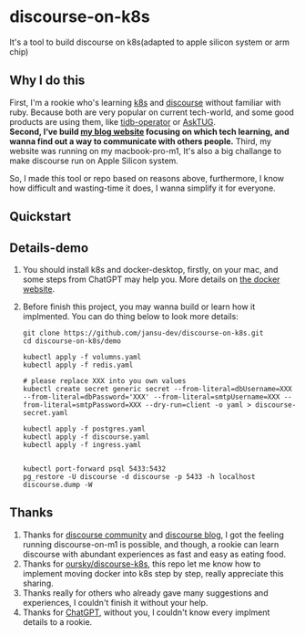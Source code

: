 # discourse-on-k8s

It's a tool to build discourse on k8s(adapted to apple silicon system or arm chip)

## Why I do this

First, I'm a rookie who's learning [k8s](https://kubernetes.io/) and [discourse](https://github.com/discourse/discourse) without familiar with ruby. Because both are very popular on current tech-world, and some good products are using them, like [tidb-operator](https://github.com/pingcap/tidb-operator) or [AskTUG](https://tidb.net/u/jansu-dev/post/all).  
**Second, I‘ve build [my blog website](www.dbnest.net) focusing on which tech learning, and wanna find out a way to communicate with others people.**
Third, my website was running on my macbook-pro-m1, It's also a big challange to make discourse run on Apple Silicon system.

So, I made this tool or repo based on reasons above, furthermore, I know how difficult and wasting-time it does, I wanna simplify it for everyone.

## Quickstart

## Details-demo

1. You should install k8s and docker-desktop, firstly, on your mac, and some steps from ChatGPT may help you. More details on [the docker website](https://www.docker.com/products/docker-desktop/).

2. Before finish this project, you may wanna build or learn how it implmented. You can do thing below to look more details:

    ```shell
    git clone https://github.com/jansu-dev/discourse-on-k8s.git
    cd discourse-on-k8s/demo

    kubectl apply -f volumns.yaml
    kubectl apply -f redis.yaml

    # please replace XXX into you own values
    kubectl create secret generic secret --from-literal=dbUsername=XXX --from-literal=dbPassword='XXX' --from-literal=smtpUsername=XXX --from-literal=smtpPassword=XXX --dry-run=client -o yaml > discourse-secret.yaml

    kubectl apply -f postgres.yaml
    kubectl apply -f discourse.yaml
    kubectl apply -f ingress.yaml


    kubectl port-forward psql 5433:5432
    pg_restore -U discourse -d discourse -p 5433 -h localhost discourse.dump -W
    ```

## Thanks

1. Thanks for [discourse community](https://meta.discourse.org/tag/arm) and [discourse blog](https://blog.discourse.org/2021/12/2021-12-07-discourse-on-a-raspberry-pi/), I got the feeling running discourse-on-m1 is possible, and though, a rookie can learn discourse with abundant experiences as fast and easy as eating food.
2. Thanks for [oursky/discourse-k8s](https://github.com/oursky/discourse-k8s), this repo let me know how to implement moving docker into k8s step by step, really appreciate this sharing.
3. Thanks really for others who already gave many suggestions and experiences, I couldn't finish it without your help.
4. Thanks for [ChatGPT](https://chat.openai.com/chat), without you, I couldn't know every implment details to a rookie.
